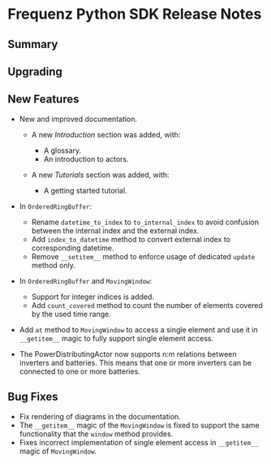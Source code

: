 # Frequenz Python SDK Release Notes

## Summary

<!-- Here goes a general summary of what this release is about -->

## Upgrading

<!-- Here goes notes on how to upgrade from previous versions, including deprecations and what they should be replaced with -->

## New Features

- New and improved documentation.

  * A new *Introduction* section was added, with:

    + A glossary.
    + An introduction to actors.

  * A new *Tutorials* section was added, with:

    + A getting started tutorial.

- In `OrderedRingBuffer`:
  - Rename `datetime_to_index` to `to_internal_index` to avoid confusion between the internal index and the external index.
  - Add `index_to_datetime` method to convert external index to corresponding datetime.
  - Remove `__setitem__` method to enforce usage of dedicated `update` method only.
- In `OrderedRingBuffer` and `MovingWindow`:
  - Support for integer indices is added.
  - Add `count_covered` method to count the number of elements covered by the used time range.
- Add `at` method to `MovingWindow` to access a single element and use it in `__getitem__` magic to fully support single element access.



- The PowerDistributingActor now supports n:m relations between inverters and
  batteries.
  This means that one or more inverters can be connected to one or more batteries.


## Bug Fixes

- Fix rendering of diagrams in the documentation.
- The `__getitem__` magic of the `MovingWindow` is fixed to support the same functionality that the `window` method provides.
- Fixes incorrect implementation of single element access in `__getitem__` magic of `MovingWindow`.
